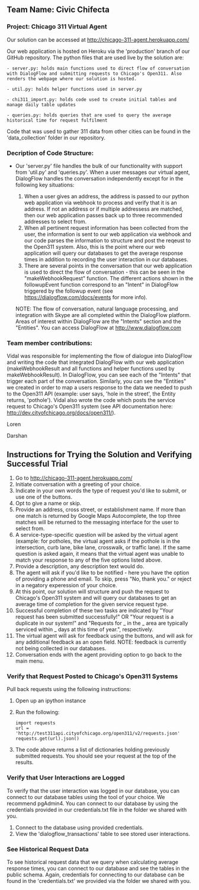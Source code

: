 ## Team Name: Civic Chifecta
### Project: Chicago 311 Virtual Agent

Our solution can be accessed at http://chicago-311-agent.herokuapp.com/

Our web application is hosted on Heroku via the 'production' branch of our GitHub repository. The python files that are used live by the solution are:
    
    - server.py: holds main functions used to direct flow of conversation with DialogFlow and submitting requests to Chicago's Open311. Also renders the webpage where our solution is hosted.

    - util.py: holds helper functions used in server.py

    - chi311_import.py: holds code used to create initial tables and manage daily table updates

    - queries.py: holds queries that are used to query the average historical time for request fulfilment

Code that was used to gather 311 data from other cities can be found in the 'data_collection' folder in our repository.

### Decription of Code Structure: 
- Our 'server.py' file handles the bulk of our functionality with support from 'util.py' and 'queries.py'. When a user messages our virtual agent, DialogFlow handles the conversation independently except for in the following key situations:
    1. When a user gives an address, the address is passed to our python web application via webhook to process and verify that it is an address. If not an address or if multiple addressess are matched, then our web application passes back up to three recommended addresses to select from.
    2. When all pertinent request information has been collected from the user, the information is sent to our web application via webhook and our code parses the information to structure and post the reqeust to the Open311 system. Also, this is the point where our web application will query our databases to get the average response times in addition to recording the user interaction in our databases.
    3. There are several points in the conversation that our web application is used to direct the flow of conversation - this can be seen in the "makeWebhookRequest" function. The different actions shown in the followupEvent function correspond to an "Intent" in DialogFlow triggered by the followup event (see https://dialogflow.com/docs/events for more info).

    NOTE: The flow of conversation, natural language processing, and integration with Skype are all completed within the DialogFlow platform. Areas of interest within DialogFlow are the "Intents" section and the "Entities". You can access DialogFlow at http://www.dialogflow.com


### Team member contributions:
Vidal was responsible for implementing the flow of dialogue into DialogFlow and writing the code that integrated DialogFlow with our web application (makeWebhookResult and all functions and helper functions used by makeWebhookResult). In DialogFlow, you can see each of the "Intents" that trigger each part of the conversation. Similarly, you can see the "Entities" we created in order to map a users response to the data we needed to push to the Open311 API (example: user says, 'hole in the street', the Entity returns, 'pothole'). Vidal also wrote the code which posts the service request to Chicago's Open311 system (see API documentation here: http://dev.cityofchicago.org/docs/open311/).

Loren

Darshan


## Instructions for Trying the Solution and Verifying Successful Trial

1. Go to http://chicago-311-agent.herokuapp.com/
2. Initiate conversation with a greeting of your choice.
3. Indicate in your own words the type of request you'd like to submit, or use one of the buttons.
4. Opt to give a name or skip.
5. Provide an address, cross street, or establishment name. If more than one match is returned by Google Maps Autocomplete, the top three matches will be returned to the messaging interface for the user to select from.
6. A service-type-specific question will be asked by the virtual agent (example: for potholes, the virtual agent asks if the pothole is in the intersection, curb lane, bike lane, crosswalk, or traffic lane). If the same question is asked again, it means that the virtual agent was unable to match your response to any of the five options listed above.
7. Provide a description, any description text would do.
8. The agent will ask if you'd like to be notified - here you have the option of providing a phone and email. To skip, press "No, thank you." or reject in a negatory experession of your choice.
9. At this point, our solution will structure and push the request to Chicago's Open311 system and will query our databases to get an average time of completion for the given service request type.
10. Successful completion of these two tasks are indicated by "Your request has been submitted successfully!" OR "Your request is a duplicate in our system!" and "Requests for _ in the _ area are typically serviced within _ days at this time of year.", respectively.
11. The virtual agent will ask for feedback using the buttons, and will ask for any additional feedback as an open field. NOTE: feedback is currently not being collected in our databases.
12. Conversation ends with the agent providing option to go back to the main menu.

### Verify that Request Posted to Chicago's Open311 Systems
Pull back requests using the following instructions:
1. Open up an ipython instance
2. Run the following:

    ```
    import requests
    url = 'http://test311api.cityofchicago.org/open311/v2/requests.json'
    requests.get(url).json()
    ```

3. The code above returns a list of dictionaries holding previously submitted requests. You should see your request at the top of the results.

### Verify that User Interactions are Logged
To verify that the user interaction was logged in our database, you can connect to our database tables using the tool of your choice. We recommend pgAdmin4. You can connect to our database by using the credentials provided in our credentials.txt file in the folder we shared with you.
1. Connect to the database using provided credentials.
2. View the 'dialogflow_transactions' table to see stored user interactions.

### See Historical Request Data
To see historical request data that we query when calculating average response times, you can connect to our database and see the tables in the public schema. Again, credentials for connecting to our database can be found in the 'credentials.txt' we provided via the folder we shared with you.
